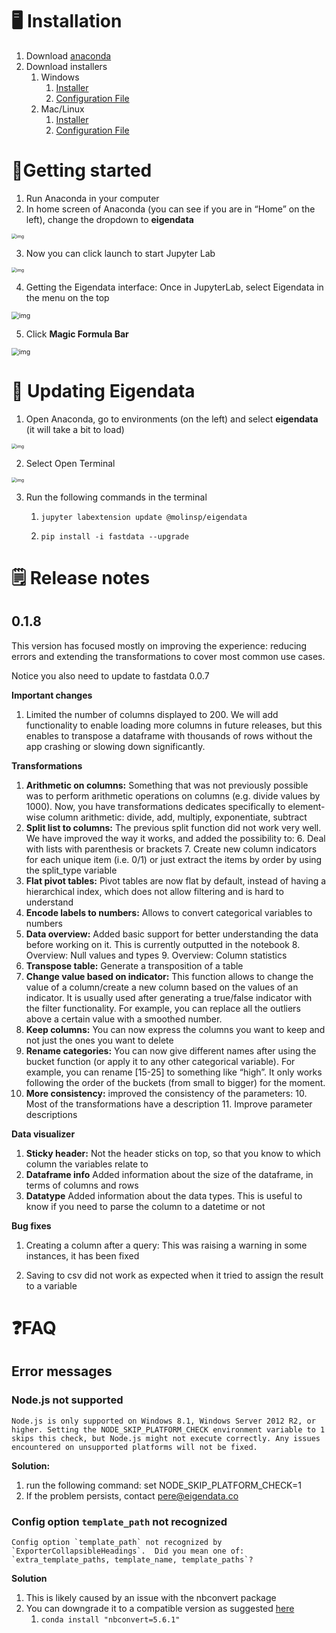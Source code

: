 

# 🖥️ Installation

1. Download [anaconda](https://www.anaconda.com/products/individual)
2. Download installers
   1. Windows
      1. <a href="files/install_windows.bat" download="">Installer</a> 
      2. <a href="files/windows_environment.yaml" download="">Configuration File</a> 
   2. Mac/Linux
      1. <a href="files/install_default.sh" download="">Installer</a> 
      2. <a href="files/default_environment.yaml" download="">Configuration File</a> 



# 🏃Getting started

1. Run Anaconda in your computer
2. In home screen of Anaconda (you can see if you are in “Home” on the left), change the dropdown to **eigendata**

<img src="https://lh6.googleusercontent.com/a368DCaCm7cbzoa-tAZtmPaBh9HtQ0xPnyxmR9y9iH-N7dUyGCfTBwCpqvYy8cPD8gQuqGiDGjoac1nn_WdC6d7b4HR1HYNmTzeFb_53CfUxAuo9JkynOJeWdqt1IOxxZKJLpC-t" alt="img" style="zoom:50%;" />

3. Now you can click launch to start Jupyter Lab

<img src="https://lh6.googleusercontent.com/EXaa4ce3ctwcfQ5bBHvREOD2EV5vsXmLriC744DhMmxqlb7adHuA1NzMoHXTG6b5y9wYoCwKJbVRb0ISkW6TWlXqxod0L1-5TI10W62iFVj5OCJmkK0LzypcUYx9eRFNCVLzSdRg" alt="img" style="zoom:50%;" />

4. Getting the Eigendata interface: Once in JupyterLab, select Eigendata in the menu on the top

<img src="https://lh4.googleusercontent.com/51is3SK4UDkXwKNoq9GtvQUZ4ST0TnEe4-YNGCeUwwWm7M0ECPyWwVrlfdN9n9hdEFtnfY_-BBPQCOjKusaSLRvW0ZLMF-1TlK3ZY7DWAUl2gke3_qOxVXwy0tFwrKRYt-CNCOwx" alt="img" style="zoom:75%;" />

5. Click **Magic Formula Bar**

<img src="https://lh6.googleusercontent.com/1FzR9RzxYkm6G21NQn_EF2sJxtUtc9EXmqND-BF702rBtKWA_nrmKU73muvQZotOPTDiPLf_kLFWIHcsj5Qju2YozB3KCO4WjEZ6JlWo6gULKoEdK9ARJeMZ_h1qsdU5rOHRSpuJ" alt="img" style="zoom:75%;" />



# 🔄 Updating Eigendata

1. Open Anaconda, go to environments (on the left) and select **eigendata** (it will take a bit to load)

<img src="https://lh4.googleusercontent.com/LNwPTeG9yRPrBrak0X28ERj2vn5O1ynPoaURWbrMYdeEouUKxa_MH_MWbbEepZu0OTG4q9GXDIv7J3NsBpfDtHPiPcFp4-iBL4xAENqAuhPAjEqr-LzXUK7noQvfkqHo7Q-4nIAM" alt="img" style="zoom:50%;" />

2. Select Open Terminal

<img src="https://lh4.googleusercontent.com/y14FaIC9W5KFgafHekB5xvxTeaCbgsXdA1vntAAE2p5Z-3zBsztiOt0bzymgvPmhOCPQ_dWsICZCgWL_h1CIr2PuvPLeA7J0CXsa6WvCvvIETYWhGZaP6IIue_r6WdagF9ASYAer" alt="img" style="zoom:50%;" />

3. Run the following commands in the terminal

   1. ```
      jupyter labextension update @molinsp/eigendata
      ```

   2. ```
      pip install -i fastdata --upgrade
      ```

      

# 🗒️ Release notes

## 0.1.8 

This version has focused mostly on improving the experience: reducing errors and extending the transformations to cover most common use cases.

Notice you also need to update to fastdata 0.0.7

**Important changes** 

1. Limited the number of columns displayed to 200. We will add functionality to enable loading more columns in future releases, but this enables to transpose a dataframe with thousands of rows without the app crashing or slowing down significantly.

**Transformations** 

1. **Arithmetic on columns:** Something that was not previously possible was to perform arithmetic operations on columns (e.g. divide values by 1000). Now, you have transformations dedicates specifically to element-wise column arithmetic: divide, add, multiply, exponentiate, subtract
2. **Split list to columns:** The previous split function did not work very well. We have improved the way it works, and added the possibility to:
    6. Deal with lists with parenthesis or brackets
    7. Create new column indicators for each unique item (i.e. 0/1) or just extract the items by order by using the split_type variable
3. **Flat pivot tables:** Pivot tables are now flat by default, instead of having a hierarchical index, which does not allow filtering and is hard to understand
4. **Encode labels to numbers:** Allows to convert categorical variables to numbers
5. **Data overview:** Added basic support for better understanding the data before working on it. This is currently outputted in the notebook
    8. Overview: Null values and types
    9. Overview: Column statistics
6. **Transpose table:** Generate a transposition of a table
7. **Change value based on indicator:** This function allows to change the value of a column/create a new column based on the values of an indicator. It is usually used after generating a true/false indicator with the filter functionality. For example, you can replace all the outliers above a certain value with a smoothed number.
8. **Keep columns:** You can now express the columns you want to keep and not just the ones you want to delete
9. **Rename categories:** You can now give different names after using the bucket function (or apply it to any other categorical variable). For example, you can rename [15-25] to something like “high”. It only works following the order of the buckets (from small to bigger) for the moment.
10. **More consistency:** improved the consistency of the parameters: 
    10. Most of the transformations have a description
    11. Improve parameter descriptions

**Data visualizer**

1. **Sticky header:** Not the header sticks on top, so that you know to which column the variables relate to
2. **Dataframe info** Added information about the size of the dataframe, in terms of columns and rows 
3. **Datatype** Added information about the data types. This is useful to know if you need to parse the column to a datetime or not

**Bug fixes** 

1. Creating a column after a query: This was raising a warning in some instances, it has been fixed

2. Saving to csv did not work as expected when it tried to assign the result to a variable



# ❓FAQ


## Error messages


### Node.js not supported 


```
Node.js is only supported on Windows 8.1, Windows Server 2012 R2, or higher. Setting the NODE_SKIP_PLATFORM_CHECK environment variable to 1 skips this check, but Node.js might not execute correctly. Any issues encountered on unsupported platforms will not be fixed.
```

**Solution:**

1. run the following command: set NODE_SKIP_PLATFORM_CHECK=1
2. If the problem persists, contact pere@eigendata.co


### Config option `template_path` not recognized 


```
Config option `template_path` not recognized by `ExporterCollapsibleHeadings`.  Did you mean one of: `extra_template_paths, template_name, template_paths`?
```

**Solution**

1. This is likely caused by an issue with the nbconvert package
2. You can downgrade it to a compatible version as suggested [here](https://github.com/ipython-contrib/jupyter_contrib_nbextensions/issues/1529)
    1. `conda install "nbconvert=5.6.1"`



